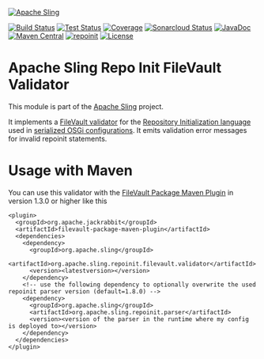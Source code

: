 [![Apache Sling](https://sling.apache.org/res/logos/sling.png)](https://sling.apache.org)

[![Build Status](https://ci-builds.apache.org/job/Sling/job/modules/job/sling-org-apache-sling-repoinit-filevault-validator/job/master/badge/icon)](https://ci-builds.apache.org/job/Sling/job/modules/job/sling-org-apache-sling-repoinit-filevault-validator/job/master/)
[![Test Status](https://img.shields.io/jenkins/tests.svg?jobUrl=https://ci-builds.apache.org/job/Sling/job/modules/job/sling-org-apache-sling-repoinit-filevault-validator/job/master/)](https://ci-builds.apache.org/job/Sling/job/modules/job/sling-org-apache-sling-repoinit-filevault-validator/job/master/test/?width=800&height=600)
[![Coverage](https://sonarcloud.io/api/project_badges/measure?project=apache_sling-org-apache-sling-repoinit-filevault-validator&metric=coverage)](https://sonarcloud.io/dashboard?id=apache_sling-org-apache-sling-repoinit-filevault-validator)
[![Sonarcloud Status](https://sonarcloud.io/api/project_badges/measure?project=apache_sling-org-apache-sling-repoinit-filevault-validator&metric=alert_status)](https://sonarcloud.io/dashboard?id=apache_sling-org-apache-sling-repoinit-filevault-validator)
[![JavaDoc](https://www.javadoc.io/badge/org.apache.sling/org.apache.sling.repoinit.filevault.validator.svg)](https://www.javadoc.io/doc/org.apache.sling/org.apache.sling.repoinit.filevault.validator)
[![Maven Central](https://maven-badges.herokuapp.com/maven-central/org.apache.sling/org.apache.sling.repoinit.filevault.validator/badge.svg)](https://search.maven.org/#search%7Cga%7C1%7Cg%3A%22org.apache.sling%22%20a%3A%22org.apache.sling.repoinit.filevault.validator%22)
[![repoinit](https://sling.apache.org/badges/group-repoinit.svg)](https://github.com/apache/sling-aggregator/blob/master/docs/groups/repoinit.md)
[![License](https://img.shields.io/badge/License-Apache%202.0-blue.svg)](https://www.apache.org/licenses/LICENSE-2.0)

# Apache Sling Repo Init FileVault Validator

This module is part of the [Apache Sling](https://sling.apache.org) project.

It implements a [FileVault validator][1] for the [Repository Initialization language][4] used in [serialized OSGi configurations][3].
It emits validation error messages for invalid repoinit statements.

# Usage with Maven

You can use this validator with the [FileVault Package Maven Plugin][2] in version 1.3.0 or higher like this

```
<plugin>
  <groupId>org.apache.jackrabbit</groupId>
  <artifactId>filevault-package-maven-plugin</artifactId>
  <dependencies>
    <dependency>
      <groupId>org.apache.sling</groupId>
      <artifactId>org.apache.sling.repoinit.filevault.validator</artifactId>
      <version><latestversion></version>
    </dependency>
    <!-- use the following dependency to optionally overwrite the used repoinit parser version (default=1.8.0) -->
    <dependency>
      <groupId>org.apache.sling</groupId>
      <artifactId>org.apache.sling.repoinit.parser</artifactId>
      <version><version of the parser in the runtime where my config is deployed to></version>
    </dependency>
  </dependencies>
</plugin>
```

[1]: https://jackrabbit.apache.org/filevault/validation.html
[2]: https://jackrabbit.apache.org/filevault-package-maven-plugin/index.html
[3]: https://sling.apache.org/documentation/bundles/configuration-installer-factory.html#configuration-serialization-formats
[4]: https://sling.apache.org/documentation/bundles/repository-initialization.html